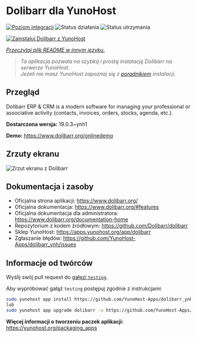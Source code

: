 <!--
To README zostało automatycznie wygenerowane przez <https://github.com/YunoHost/apps/tree/master/tools/readme_generator>
Nie powinno być ono edytowane ręcznie.
-->

# Dolibarr dla YunoHost

[![Poziom integracji](https://apps.yunohost.org/badge/integration/dolibarr)](https://ci-apps.yunohost.org/ci/apps/dolibarr/)
![Status działania](https://apps.yunohost.org/badge/state/dolibarr)
![Status utrzymania](https://apps.yunohost.org/badge/maintained/dolibarr)

[![Zainstaluj Dolibarr z YunoHost](https://install-app.yunohost.org/install-with-yunohost.svg)](https://install-app.yunohost.org/?app=dolibarr)

*[Przeczytaj plik README w innym języku.](./ALL_README.md)*

> *Ta aplikacja pozwala na szybką i prostą instalację Dolibarr na serwerze YunoHost.*  
> *Jeżeli nie masz YunoHost zapoznaj się z [poradnikiem](https://yunohost.org/install) instalacji.*

## Przegląd

Dolibarr ERP & CRM is a modern software for managing your professional or associative activity (contacts, invoices, orders, stocks, agenda, etc.).

**Dostarczona wersja:** 19.0.3~ynh1

**Demo:** <https://www.dolibarr.org/onlinedemo>

## Zrzuty ekranu

![Zrzut ekranu z Dolibarr](./doc/screenshots/screenshot.jpg)

## Dokumentacja i zasoby

- Oficjalna strona aplikacji: <https://www.dolibarr.org/>
- Oficjalna dokumentacja: <https://www.dolibarr.org/#features>
- Oficjalna dokumentacja dla administratora: <https://www.dolibarr.org/documentation-home>
- Repozytorium z kodem źródłowym: <https://github.com/Dolibarr/dolibarr>
- Sklep YunoHost: <https://apps.yunohost.org/app/dolibarr>
- Zgłaszanie błędów: <https://github.com/YunoHost-Apps/dolibarr_ynh/issues>

## Informacje od twórców

Wyślij swój pull request do [gałęzi `testing`](https://github.com/YunoHost-Apps/dolibarr_ynh/tree/testing).

Aby wypróbować gałąź `testing` postępuj zgodnie z instrukcjami:

```bash
sudo yunohost app install https://github.com/YunoHost-Apps/dolibarr_ynh/tree/testing --debug
lub
sudo yunohost app upgrade dolibarr -u https://github.com/YunoHost-Apps/dolibarr_ynh/tree/testing --debug
```

**Więcej informacji o tworzeniu paczek aplikacji:** <https://yunohost.org/packaging_apps>
